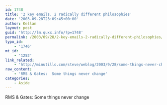 ```yaml
---
id: 1748
title: '2 key emails, 2 radically different philosophies'
date: '2003-09-28T23:09:45+00:00'
author: Kellan
layout: post
guid: 'http://lm.quxx.info/?p=1748'
permalink: /2003/09/28/2-key-emails-2-radically-different-philosophies/
typo_id:
    - '1746'
mt_id:
    - '1252'
link_related:
    - 'http://minutillo.com/steve/weblog/2003/9/28/some-things-never-change'
raw_content:
    - 'RMS & Gates:  Some things never change'
categories:
    - Aside
---
```


RMS &amp; Gates: Some things never change